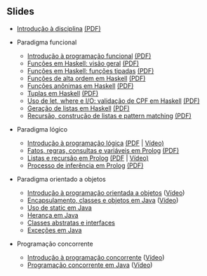 Slides
------

- [Introdução à disciplina](https://docs.google.com/presentation/d/1h3FJcDFKrenAffH-bxXiruFHRpJ6nN_bryPtIglED_E/edit?usp=sharing) [(PDF)](https://docs.google.com/presentation/d/1h3FJcDFKrenAffH-bxXiruFHRpJ6nN_bryPtIglED_E/export/pdf)
- Paradigma funcional
   - [Introdução à programação funcional](https://docs.google.com/presentation/d/1wwj_3uXETj7-f8l_tYIeo6LSrCN5YTa8LMjtpesItNg/edit?usp=sharing) [(PDF)](https://docs.google.com/presentation/d/1wwj_3uXETj7-f8l_tYIeo6LSrCN5YTa8LMjtpesItNg/export/pdf)
   - [Funções em Haskell: visão geral](https://docs.google.com/presentation/d/1BG4PRmcPgDzgHxNkklyuljVdb6SfKPSUUqSgcFM3Bm8/edit?usp=sharing) [(PDF)](https://docs.google.com/presentation/d/1BG4PRmcPgDzgHxNkklyuljVdb6SfKPSUUqSgcFM3Bm8/export/pdf)
   - [Funções em Haskell: funções tipadas](https://docs.google.com/presentation/d/1y-4QgUU2PrwF-OnersZDP2B4qCQAz14kCMJ3SrU7rKo/edit?usp=sharing) [(PDF)](https://docs.google.com/presentation/d/1y-4QgUU2PrwF-OnersZDP2B4qCQAz14kCMJ3SrU7rKo/export/pdf)
   - [Funções de alta ordem em Haskell](https://docs.google.com/presentation/d/1UKi2vkIMiNdScn_m7CidoSBzZ9b4j1ppCSPKYYFjxIk/edit?usp=sharing) [(PDF)](https://docs.google.com/presentation/d/1UKi2vkIMiNdScn_m7CidoSBzZ9b4j1ppCSPKYYFjxIk/export/pdf)
   - [Funções anônimas em Haskell](https://docs.google.com/presentation/d/1zxqEsvCegZhxfwjjxElIkNjY-pqmLvpEnq9Mt0YBR9Y/edit?usp=sharing) [(PDF)](https://docs.google.com/presentation/d/1zxqEsvCegZhxfwjjxElIkNjY-pqmLvpEnq9Mt0YBR9Y/export/pdf)
   - [Tuplas em Haskell](https://docs.google.com/presentation/d/1sMyFIaHF9p8DwcVPaYgReZBb-uUTpZaYiTtvVWdm5Kw/edit?usp=sharing) [(PDF)](https://docs.google.com/presentation/d/1sMyFIaHF9p8DwcVPaYgReZBb-uUTpZaYiTtvVWdm5Kw/export/pdf)
   - [Uso de let, where e I/O: validação de CPF em Haskell](https://docs.google.com/presentation/d/1X3hITYqBAuAtXhNdvEOFpknYbjRZsGg80c5-ITXar_Y/edit?usp=sharing) [(PDF)](https://docs.google.com/presentation/d/1X3hITYqBAuAtXhNdvEOFpknYbjRZsGg80c5-ITXar_Y/export/pdf)   
   - [Geração de listas em Haskell](https://docs.google.com/presentation/d/1TMixYL165fAWWSdmBSz15Bv6rwBG8BpaCMktSRxiypc/edit?usp=sharing) [(PDF)](https://docs.google.com/presentation/d/1TMixYL165fAWWSdmBSz15Bv6rwBG8BpaCMktSRxiypc/export/pdf)
   - [Recursão, construção de listas e pattern matching](https://docs.google.com/presentation/d/1CgQfX9IMbhj8Qmy7sUsxAmtXdxFqe47puFElN7JDobo/edit?usp=sharing) [(PDF)](https://docs.google.com/presentation/d/1CgQfX9IMbhj8Qmy7sUsxAmtXdxFqe47puFElN7JDobo/export/pdf)
- Paradigma lógico
   - [Introdução à programação lógica](https://docs.google.com/presentation/d/1BBdEMiomZmtC2hBAHEYMAXUk1VqxqkPSlUhWrjcyp5g/edit?usp=sharing) [(PDF](https://docs.google.com/presentation/d/1BBdEMiomZmtC2hBAHEYMAXUk1VqxqkPSlUhWrjcyp5g/export/pdf) | [Vídeo)](https://drive.google.com/file/d/1_1JCudbZOdeIUgpN3_OaLSe9SwdVaOxt/view?usp=sharing)
   - [Fatos, regras, consultas e variáveis em Prolog](https://docs.google.com/presentation/d/1-XSnxqA9-Ub7Kq0Kd4sHm17wUETLrzXkqW6WODMG98I/edit?usp=sharing) [(PDF)](https://docs.google.com/presentation/d/1-XSnxqA9-Ub7Kq0Kd4sHm17wUETLrzXkqW6WODMG98I/export/pdf)
   - [Listas e recursão em Prolog](https://docs.google.com/presentation/d/1JDEbRUr0QYoRjx-DHRUEeX-UWwKSCObI0UcJPYVoASM/edit?usp=sharing) [(PDF](https://docs.google.com/presentation/d/1JDEbRUr0QYoRjx-DHRUEeX-UWwKSCObI0UcJPYVoASM/export/pdf) | [Vídeo)](https://drive.google.com/file/d/1MaIl_4LPkijwLZMPRBMR2Ky6v6M_zbo1/view?usp=sharing)
   - [Processo de inferência em Prolog](https://docs.google.com/presentation/d/197tgx5dL0qi8TpT86D7N-iZURokOtCrf9i45OJam59E/edit?usp=sharing) [(PDF)](https://docs.google.com/presentation/d/197tgx5dL0qi8TpT86D7N-iZURokOtCrf9i45OJam59E/export/pdf)
- Paradigma orientado a objetos
   - [Introdução à programação orientada a objetos](https://docs.google.com/presentation/d/11RNFeJRACGFEfN7-DSoiUpQMqAKnKC2HFdnco_QV6O4/edit?usp=sharing) ([Vídeo](https://drive.google.com/file/d/18kV6l1WitQPhUNU5aXJU_-b_04JuHVKJ/view?usp=sharing
))
   - [Encapsulamento, classes e objetos em Java](https://docs.google.com/presentation/d/1mgI4MwuOgrX_ohtxUECe-ts0qDQH9SKjgiSzLfg2pHg/edit?usp=sharing) ([Vídeo](https://drive.google.com/file/d/1km7L2YPN0g-2Z_RK8QRMTsu-G9oOt1MJ/view?usp=sharing))
   - [Uso de static em Java](https://docs.google.com/presentation/d/1VLjYnXuZ_Wisa7lZ0ANWdhFb4vPrgfopJv1oQC7bLzk/edit?usp=sharing) 
   - [Herança em Java](https://docs.google.com/presentation/d/1RqHDauB2jNiwos4CaNZfav5YgywwOxUyCtDrM60j36I/edit?usp=sharing) 
   - [Classes abstratas e interfaces](https://docs.google.com/presentation/d/1ULQLcneDaqEvTXYPbcVLtOWtjK7nRX-y3pc7v_-z_ao/edit?usp=sharing) 
   - [Exceções em Java](https://docs.google.com/presentation/d/1x5yeTPjAPTk-VWN3ooYNbiNaDxBzySv1DDeVEIovYOs/edit?usp=sharing)
   
- Programação concorrente
   - [Introdução à programação concorrente](https://docs.google.com/presentation/d/1mYoRmmIQJaBi6Y_UkPWnx9kLx4SO2QTFVBlE-anwlHE/edit?usp=sharing) ([Vídeo](https://drive.google.com/file/d/11QWQgXAeDy5wg4LBwRe0QSISnf_8xbkC/view?usp=sharing))
   - [Programação concorrente em Java](https://docs.google.com/presentation/d/1sD3qdfyfVYXhpepPM11DWabAzEgtaO0-0gAQRoDmwgE/edit?usp=sharing) ([Vídeo](https://drive.google.com/file/d/1pVB5T20Pef-UT4SqvCC3yiMNB6Iih3J0/view?usp=sharing))

  
<!--

   - [Condicionais e recursividade em Haskell](https://docs.google.com/presentation/d/19dlzcfDaVMIx1KKaaM4gxlrzW7zuVZe8hd8awFKvjHg/edit?usp=sharing) [(PDF)](https://docs.google.com/presentation/d/19dlzcfDaVMIx1KKaaM4gxlrzW7zuVZe8hd8awFKvjHg/export/pdf)


- Paradigma lógico
   - [Introdução à programação lógica](https://docs.google.com/presentation/d/1YfAJmPQRsDpr3V0_A9I8SaxBFKeM-TyqTvmN6XnAWHc/edit?usp=sharing) [(PDF)](https://docs.google.com/presentation/d/1YfAJmPQRsDpr3V0_A9I8SaxBFKeM-TyqTvmN6XnAWHc/export/pdf)
   - [Fatos, regras, consultas e variáveis em Prolog](https://docs.google.com/presentation/d/1VSONXQPshN0Bc-49fSI_oDCJawNpT310wEkU-3VdH9A/edit?usp=sharing) [(PDF)](https://docs.google.com/presentation/d/1VSONXQPshN0Bc-49fSI_oDCJawNpT310wEkU-3VdH9A/export/pdf)
   - [Listas em Prolog](https://docs.google.com/presentation/d/1NVpOmgzxU2RjHyuSr3wo61J7nfEosCYPBrBUsgsERNI/edit?usp=sharing) [(PDF)](https://docs.google.com/presentation/d/1NVpOmgzxU2RjHyuSr3wo61J7nfEosCYPBrBUsgsERNI/export/pdf)
   - [Processo de inferência em Prolog](https://docs.google.com/presentation/d/1YPOfpZK-gsOVCjzLwsRAk_X4MoCZK7TwL51wubNP3VU/edit?usp=sharing) [(PDF)](https://docs.google.com/presentation/d/1YPOfpZK-gsOVCjzLwsRAk_X4MoCZK7TwL51wubNP3VU/export/pdf)


- Paradigma orientado a objetos
   - [Introdução à programação orientada a objetos](https://drive.google.com/open?id=1S3Deuzbxmx71AIxZufadF7MTFq26WQ3_4ug4AtXcXi4)
   - Encapsulamento, classes e objetos em Java: [slides resumidos](https://drive.google.com/open?id=1gVL3iW0lVzdgd9AsydBhKV-0xmP8-zYIfx_ujlBGDR4) | [slides detalhados (Marco Antoni)](https://docs.google.com/presentation/d/1JdjZ1zvop1Y_OyR3dyYEbGhbSwpFTMPItdv95n_PgiE/edit?usp=sharing)
   - [Uso de static em Java](https://drive.google.com/open?id=1k91FdgKAtmLQAyRfXFNjb9gRRE-x4uPdvse1n1XpcKs) 
   - Herança em Java: [slides resumidos](https://docs.google.com/presentation/d/1AvrAo8FCV3Ailms0IoDNqa52q_oitqUG-zE-rbXktn0/edit?usp=sharing) | slides detalhados (Karina Wiechork) [(1)](https://docs.google.com/presentation/d/1EDUTLI4iwkdbTYTWDQjSnZF2ZKlWEEeBHbqQvFtAv6E/edit?usp=sharing) [(2)](https://docs.google.com/presentation/d/1U3jyFz5I52mln8X3Ctv0vkTd_tM0uOXZ5jwL25nw9ys/edit?usp=sharing)
   - [Polimorfismo em Java](https://drive.google.com/open?id=1aOk2_Tuf37KRNUo1bvrDXFQe9o_J2PLEY19eJaZE59w) 
   - [Classes abstratas e interfaces](https://drive.google.com/open?id=1RloxoaouSMFlVk7p3phR8cUbW3AyyeU3z08i9frApZY) 
   - [Interfaces gráficas em Java](https://docs.google.com/presentation/d/1foLaaktwGGrgQAGcfYnHL63n2XIb6jv1tDZYibS_g68/edit?usp=sharing) 
   - [Padrão Model-View-Controller](https://docs.google.com/presentation/d/1iR08-YYUaeuhczXfJTVxpblPK9ENVtaxD9l4dobxp4k/edit?usp=sharing) 
   - [TableView em JavaFX](https://docs.google.com/presentation/d/11uSC-d5hOS5ZkVusmx6GstCLF-zY_DzqqFKW0dBYS6U/edit?usp=sharing) 
   - [Exceções em Java](https://docs.google.com/presentation/d/1x5yeTPjAPTk-VWN3ooYNbiNaDxBzySv1DDeVEIovYOs/edit?usp=sharing) 


- Programação concorrente
  - [Threads em Java](https://drive.google.com/open?id=1Jr6To7uVSmybvInl5gu2ezQ-fbak2JSz0awADsk3yas)
  - [Problemas da programação concorrente](https://drive.google.com/open?id=1P4c6MiUCAA7SxLSilfXwjrfBvxEzNK7r4yRswiDH8Qw)
  - [Cooperação entre threads](https://docs.google.com/presentation/d/1ZLhH_K_kK74AlN1aOw9hdutJke0CTyowyLKB9rvHmRE/edit?usp=sharing)
-->

<!--
https://docs.google.com/presentation/d/1nTHSZMyDT0DxJpxd3nU4LPCDImgAuqvLC8XLzPibMnw/edit?usp=sharing

https://drive.google.com/open?id=10M7otpa1_Z18zxB2__zvGbCofInx_CZ5lpbX_RvOooA

https://drive.google.com/open?id=1dgMv-YJt-bQ6QBvKs4ws04kgH4XicCP851SsFP8CyJY

-->
